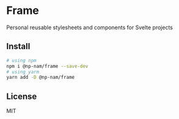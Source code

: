 # Frame

Personal reusable stylesheets and components for Svelte projects

## Install

```sh
# using npm
npm i @np-nam/frame --save-dev
# using yarm
yarn add -D @np-nam/frame
```

## License

MIT
